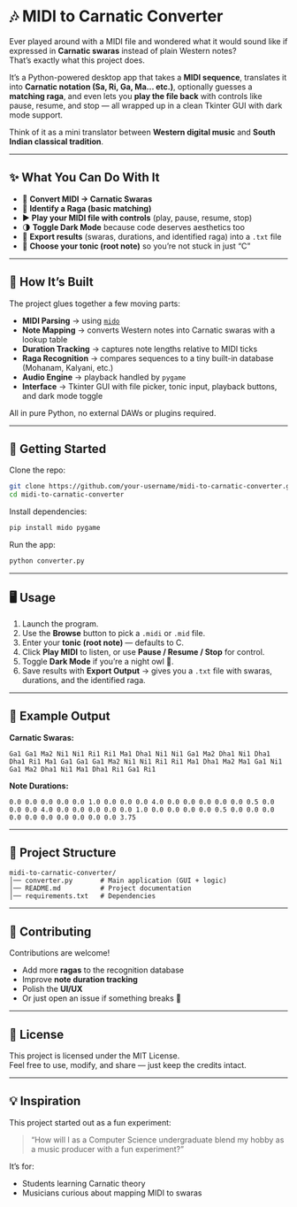 # 🎶 MIDI to Carnatic Converter  

Ever played around with a MIDI file and wondered what it would sound like if expressed in **Carnatic swaras** instead of plain Western notes?  
That’s exactly what this project does.  

It’s a Python-powered desktop app that takes a **MIDI sequence**, translates it into **Carnatic notation (Sa, Ri, Ga, Ma… etc.)**, optionally guesses a **matching raga**, and even lets you **play the file back** with controls like pause, resume, and stop — all wrapped up in a clean Tkinter GUI with dark mode support.  

Think of it as a mini translator between **Western digital music** and **South Indian classical tradition**.  

---

## ✨ What You Can Do With It  
- 🔄 **Convert MIDI → Carnatic Swaras**  
- 🎼 **Identify a Raga (basic matching)**  
- ▶️ **Play your MIDI file with controls** (play, pause, resume, stop)  
- 🌗 **Toggle Dark Mode** because code deserves aesthetics too  
- 💾 **Export results** (swaras, durations, and identified raga) into a `.txt` file  
- 🎹 **Choose your tonic (root note)** so you’re not stuck in just “C”  

---

## 📂 How It’s Built  

The project glues together a few moving parts:  

- **MIDI Parsing** → using [`mido`](https://mido.readthedocs.io/)  
- **Note Mapping** → converts Western notes into Carnatic swaras with a lookup table  
- **Duration Tracking** → captures note lengths relative to MIDI ticks  
- **Raga Recognition** → compares sequences to a tiny built-in database (Mohanam, Kalyani, etc.)  
- **Audio Engine** → playback handled by `pygame`  
- **Interface** → Tkinter GUI with file picker, tonic input, playback buttons, and dark mode toggle  

All in pure Python, no external DAWs or plugins required.  

---

## 🚀 Getting Started  

Clone the repo:

```bash
git clone https://github.com/your-username/midi-to-carnatic-converter.git
cd midi-to-carnatic-converter
```

Install dependencies:

```bash
pip install mido pygame
```

Run the app:

```bash
python converter.py
```

---

## 🖥️ Usage

1. Launch the program.  
2. Use the **Browse** button to pick a `.midi` or `.mid` file.  
3. Enter your **tonic (root note)** — defaults to C.  
4. Click **Play MIDI** to listen, or use **Pause / Resume / Stop** for control.  
5. Toggle **Dark Mode** if you’re a night owl 🌙.  
6. Save results with **Export Output** → gives you a `.txt` file with swaras, durations, and the identified raga.  

---

## 📝 Example Output

**Carnatic Swaras:**

```
Ga1 Ga1 Ma2 Ni1 Ni1 Ri1 Ri1 Ma1 Dha1 Ni1 Ni1 Ga1 Ma2 Dha1 Ni1 Dha1 Dha1 Ri1 Ma1 Ga1 Ga1 Ga1 Ma2 Ni1 Ni1 Ri1 Ri1 Ma1 Dha1 Ma2 Ma1 Ga1 Ni1 Ga1 Ma2 Dha1 Ni1 Ma1 Dha1 Ri1 Ga1 Ri1
```

**Note Durations:**

```
0.0 0.0 0.0 0.0 0.0 1.0 0.0 0.0 0.0 4.0 0.0 0.0 0.0 0.0 0.0 0.5 0.0 0.0 0.0 4.0 0.0 0.0 0.0 0.0 0.0 1.0 0.0 0.0 0.0 0.0 0.5 0.0 0.0 0.0 0.0 0.0 0.0 0.0 0.0 0.0 0.0 3.75
```

---
## 📂 Project Structure

```text
midi-to-carnatic-converter/
│── converter.py       # Main application (GUI + logic)
│── README.md          # Project documentation
│── requirements.txt   # Dependencies

```

---

## 🤝 Contributing

Contributions are welcome!  

- Add more **ragas** to the recognition database  
- Improve **note duration tracking**  
- Polish the **UI/UX**  
- Or just open an issue if something breaks 🎵  

---

## 📜 License

This project is licensed under the MIT License.  
Feel free to use, modify, and share — just keep the credits intact.  

---

## 💡 Inspiration

This project started out as a fun experiment:  

> “How will I as a Computer Science undergraduate blend my hobby as a music producer with a fun experiment?”  

It’s for:  

- Students learning Carnatic theory  
- Musicians curious about mapping MIDI to swaras  

